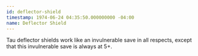 ```yaml
---
id: deflector-shield
timestamp: 1974-06-24 04:35:50.000000000 -04:00
name: Deflector Shield
---
```

<p>Tau deflector shields work like an invulnerable save in all respects, except that this invulnerable save is always at 5+.</p>